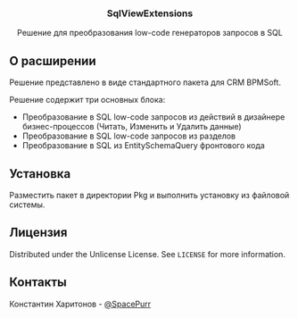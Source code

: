 <a id="readme-top"></a>

<div align="center">
  <h3 align="center">SqlViewExtensions</h3>

  <p align="center">
    Решение для преобразования low-code генераторов запросов в SQL
  </p>
</div>

## О расширении
Решение представлено в виде стандартного пакета для CRM BPMSoft.

Решение содержит три основных блока:
* Преобразование в SQL low-code запросов из действий в дизайнере бизнес-процессов (Читать, Изменить и Удалить данные)
* Преобразование в SQL low-code запросов из разделов
* Преобразование в SQL из EntitySchemaQuery фронтового кода

## Установка
Разместить пакет в директории Pkg и выполнить установку из файловой системы.

<!-- LICENSE -->
## Лицензия

Distributed under the Unlicense License. See `LICENSE` for more information.

## Контакты

Константин Харитонов - [@SpacePurr](https://t.me/SpacePurr)
